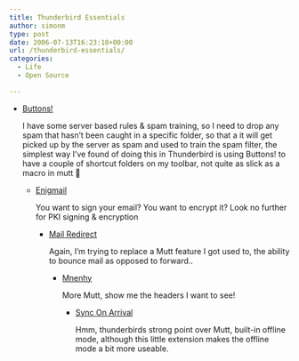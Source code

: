 ```yaml
---
title: Thunderbird Essentials
author: simonm
type: post
date: 2006-07-13T16:23:18+00:00
url: /thunderbird-essentials/
categories:
  - Life
  - Open Source

---
```

</ul> 

  * [Buttons!][1]
  
    I have some server based rules & spam training, so I need to drop any spam that hasn&#8217;t been caught in a specific folder, so that a it will get picked up by the server as spam and used to train the spam filter, the simplest way I&#8217;ve found of doing this in Thunderbird is using Buttons! to have a couple of shortcut folders on my toolbar, not quite as slick as a macro in mutt 🙂</p> 
      * [Enigmail][2]
  
        You want to sign your email? You want to encrypt it? Look no further for PKI signing & encryption</p> 
          * [Mail Redirect][3]
  
            Again, I&#8217;m trying to replace a Mutt feature I got used to, the ability to bounce mail as opposed to forward..</p> 
              * [Mnenhy][4]
  
                More Mutt, show me the headers I want to see!</p> 
                  * [Sync On Arrival][5]
  
                    Hmm, thunderbirds strong point over Mutt, built-in offline mode, although this little extension makes the offline mode a bit more useable. </ul>

 [1]: http://www.chuonthis.com/extensions/buttons.php
 [2]: http://enigmail.mozdev.org/
 [3]: https://addons.mozilla.org/thunderbird/550/
 [4]: https://addons.mozilla.org/thunderbird/2516/
 [5]: https://addons.mozilla.org/thunderbird/1396/